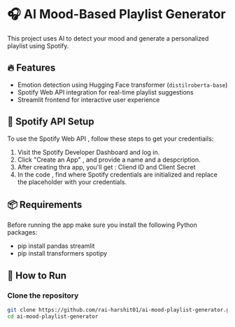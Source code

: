 # 🎧 AI Mood-Based Playlist Generator
This project uses AI to detect your mood and generate a personalized playlist using Spotify.

## 🔥 Features
- Emotion detection using Hugging Face transformer (`distilroberta-base`)
- Spotify Web API integration for real-time playlist suggestions
- Streamlit frontend for interactive user experience
## 🔑 Spotify API Setup 
To use the Spotify Web API , follow these steps to get your credentiails:
  1. Visit the Spotify Developer Dashboard and log in.
  2. Click "Create an App" , and provide a name and a despcription.
  3. After creating thra app, you'll get :
     Cliend ID and Client Secret
  4. In the code , find where Spotify credentials are initialized and replace the placeholder with your credentials.

## 📦 Requirements
  Before running the app make sure you install the following Python packages:
  - pip install pandas streamlit
  - pip install transformers spotipy
## 🚀 How to Run

### Clone the repository
```bash
git clone https://github.com/rai-harshit01/ai-mood-playlist-generator.git
cd ai-mood-playlist-generator


